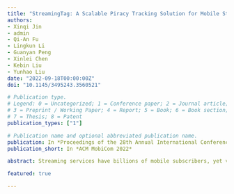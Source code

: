 ```yaml
---
title: "StreamingTag: A Scalable Piracy Tracking Solution for Mobile Streaming Services"
authors:
- Xinqi Jin
- admin
- Qi-An Fu
- Lingkun Li
- Guanyan Peng
- Xinlei Chen
- Kebin Liu
- Yunhao Liu
date: "2022-09-18T00:00:00Z"
doi: "10.1145/3495243.3560521"

# Publication type.
# Legend: 0 = Uncategorized; 1 = Conference paper; 2 = Journal article;
# 3 = Preprint / Working Paper; 4 = Report; 5 = Book; 6 = Book section;
# 7 = Thesis; 8 = Patent
publication_types: ["1"]

# Publication name and optional abbreviated publication name.
publication: In *Proceedings of the 28th Annual International Conference On Mobile Computing And Networking*
publication_short: In *ACM MobiCom 2022*

abstract: Streaming services have billions of mobile subscribers, yet video piracy has cost service providers billions. Digital Rights Management (DRM), however, is still far from satisfactory. Unlike DRM, which attempts to prohibit the creation of pirated copies, fingerprinting may be used to track out the source of piracy. Nevertheless, the idea of piracy tracing is not widely used at the moment, since existing fingerprinting-based streaming systems fail to serve numerous users. In this paper, we present the design and evaluation of StreamingTag, a scalable piracy tracing system for mobile streaming services. StreamingTag adopts a segment-level fingerprint embedding scheme to remove the need of re-embedding the fingerprint into the video for each new viewer. The key innovations of StreamingTag include a scalable and CDN-friendly delivery framework, a polarized and randomized SVD watermarking scheme suitable for short segments, and a collusion-resistant fingerprinting scheme optimized for large-scale streaming services. Experiment results show the good QoS of StreamingTag in terms of preparation latency, bandwidth consumption, and video fidelity. Compared with existing SVD watermarking schemes, the proposed watermarking scheme improves the watermark extraction accuracy by 2.25x at most and 1.5x on average. Compared with existing collusion-resistant fingerprinting schemes, the proposed scheme catches more colluders and improves the recall rate by 26%.

featured: true

---
```

